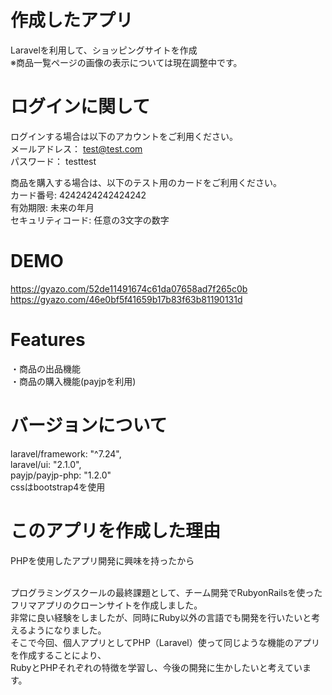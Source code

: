 # 作成したアプリ

Laravelを利用して、ショッピングサイトを作成
<br>
※商品一覧ページの画像の表示については現在調整中です。

# ログインに関して
ログインする場合は以下のアカウントをご利用ください。
<br>
メールアドレス： test@test.com
<br>
パスワード： testtest

商品を購入する場合は、以下のテスト用のカードをご利用ください。
<br>
カード番号: 4242424242424242
<br>
有効期限: 未来の年月
<br>
セキュリティコード: 任意の3文字の数字
 
# DEMO

https://gyazo.com/52de11491674c61da07658ad7f265c0b
<br>
https://gyazo.com/46e0bf5f41659b17b83f63b81190131d

 
# Features

・商品の出品機能
<br>
・商品の購入機能(payjpを利用)
 
# バージョンについて

laravel/framework: "^7.24",
<br>
laravel/ui: "2.1.0",
<br>
payjp/payjp-php: "1.2.0"
<br>
cssはbootstrap4を使用

# このアプリを作成した理由
PHPを使用したアプリ開発に興味を持ったから
<br>

<br>
プログラミングスクールの最終課題として、チーム開発でRubyonRailsを使ったフリマアプリのクローンサイトを作成しました。
<br>
非常に良い経験をしましたが、同時にRuby以外の言語でも開発を行いたいと考えるようになりました。
<br>
そこで今回、個人アプリとしてPHP（Laravel）使って同じような機能のアプリを作成することにより、
<br>
RubyとPHPそれぞれの特徴を学習し、今後の開発に生かしたいと考えています。

